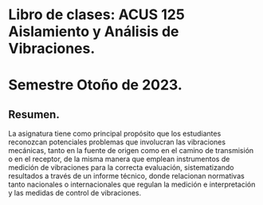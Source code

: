 # Libro de clases: ACUS 125 Aislamiento y Análisis de Vibraciones.

# Semestre Otoño de 2023.

## Resumen.

La asignatura tiene como principal propósito que los estudiantes reconozcan potenciales problemas que involucran las vibraciones mecánicas, tanto en la fuente de origen como en el camino de transmisión o en el receptor, de la misma manera que emplean instrumentos de medición de vibraciones para la correcta evaluación, sistematizando resultados a través de un informe técnico, donde relacionan normativas tanto nacionales o internacionales que regulan la medición e interpretación y las medidas de control de vibraciones.
